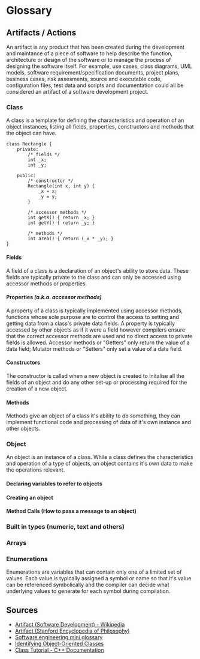 Glossary
========

Artifacts / Actions
-------------------

An artifact is any product that has been created during the development and maintance of a piece of software to help describe the function, architecture or design of the software or to manage the process of designing the software itself. For example, use cases, class diagrams, UML models, software requirement/specification documents, project plans, business cases, risk assesments, source and executable code, configuration files, test data and scripts and documentation could all be considered an artifact of a software development project.

### Class

A class is a template for defining the characteristics and operation of an object instances, listing all fields, properties, constructors and methods that the object can have.

    class Rectangle {
        private:
            /* fields */
            int _x;
            int _y;

        public:
            /* constructor */
            Rectangle(int x, int y) { 
                _x = x;
                _y = y;
            }

            /* accessor methods */
            int getX() { return _x; }
            int getY() { return _y; }

            /* methods */
            int area() { return (_x * _y); }
    }

#### Fields

A field of a class is a declaration of an object's ability to store data. These fields are typically private to the class and can only be accessed using accessor methods or properties.

#### Properties *(a.k.a. accessor methods)*

A property of a class is typically implemented using accessor methods, functions whose sole purpose are to control the access to setting and getting data from a class's private data fields. A property is typically accessed by other objects as if it were a field however compilers ensure that the correct accessor methods are used and no direct access to private fields is allowed.
Accessor methods or "Getters" only return the value of a data field; Mutator methods or "Setters" only set a value of a data field.

#### Constructors

The constructor is called when a new object is created to initalise all the fields of an object and do any other set-up or processing required for the creation of a new object.

#### Methods

Methods give an object of a class it's ability to *do* something, they can implement functional code and processing of data of it's own instance and other objects.

### Object

An object is an instance of a class. While a class defines the characteristics and operation of a type of objects, an object contains it's own data to make the operations relevant.

#### Declaring variables to refer to objects

#### Creating an object

#### Method Calls (How to pass a message to an object)

### Built in types (numeric, text and others)

### Arrays

### Enumerations

Enumerations are variables that can contain only one of a limited set of values. Each value is typically assigned a symbol or name so that it's value can be referenced symbolically and the compiler can decide what underlying values to generate for each symbol during compilation.

Sources
-------
 * [Artifact (Software Development) - Wikipedia](http://en.wikipedia.org/wiki/Artifact_(software_development))
 * [Artifact (Stanford Encyclopedia of Philosophy)](http://plato.stanford.edu/entries/artifact/)
 * [Software engineering mini glossary](http://www.idi.ntnu.no/grupper/su/publ/ese/se-defs.html)
 * [Identifying Object-Oriented Classes](http://www.codeproject.com/Articles/9900/Identifying-Object-Oriented-Classes)
 * [Class Tutorial - C++ Documentation](http://www.cplusplus.com/doc/tutorial/classes/)